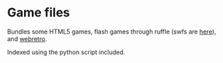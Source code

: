 

# Game files

Bundles some HTML5 games, flash games through ruffle (swfs are [here](https://github.com/BinBashBanana/gstore)), and [webretro](https://github.com/BinBashBanana/webretro).

Indexed using the python script included.


